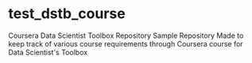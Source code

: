 test_dstb_course
================

Coursera Data Scientist Toolbox Repository Sample Repository
Made to keep track of various course requirements through
Coursera course for Data Scientist's Toolbox
